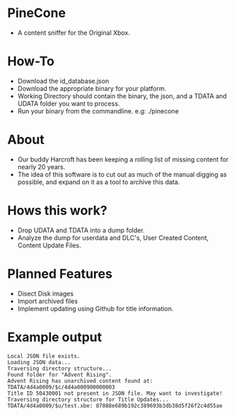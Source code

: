 # PineCone
* A content sniffer for the Original Xbox.
# How-To
* Download the id_database.json
* Download the appropriate binary for your platform.
* Working Directory should contain the binary, the json, and a TDATA and UDATA folder you want to process.
* Run your binary from the commandline. e.g: ./pinecone
# About
* Our buddy Harcroft has been keeping a rolling list of missing content for nearly 20 years.
* The idea of this software is to cut out as much of the manual digging as possible, and expand on it as a tool to archive this data.
# Hows this work?
* Drop UDATA and TDATA into a dump folder.
* Analyze the dump for userdata and DLC's, User Created Content, Content Update Files.
# Planned Features
* Disect Disk images
* Import archived files
* Implement updating using Github for title information.
# Example output
```
Local JSON file exists.
Loading JSON data...
Traversing directory structure...
Found folder for "Advent Rising".
Advent Rising has unarchived content found at: TDATA/4d4a0009/$c/4d4a000900000003
Title ID 50430001 not present in JSON file. May want to investigate!
Traversing directory structure for Title Updates...
TDATA/4d4a0009/$u/test.xbe: 87088e689b192c389693b3db38d5f26f2c4d55ae
```

